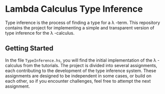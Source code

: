 # Lambda Calculus Type Inference

Type inference is the process of finding a type for a λ -term. This repository contains the project for implementing a simple and transparent version of type inference for the λ -calculus.

## Getting Started

In the file `TypeInference.hs`, you will find the initial implementation of the λ -calculus from the tutorials. The project is divided into several assignments, each contributing to the development of the type inference system. These assignments are designed to be independent in some cases, or build on each other, so if you encounter challenges, feel free to attempt the next assignment.
